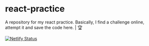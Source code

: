 # react-practice

A repository for my react practice. Basically, I find a challenge online, attempt it and save the code here. | 🏆 

[![Netlify Status](https://api.netlify.com/api/v1/badges/7c34e368-94b3-4a9b-ba12-aa144ef45c5e/deploy-status)](https://app.netlify.com/sites/react-canvas-challenge/deploys)
